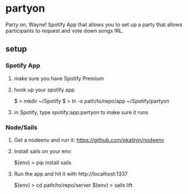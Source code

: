 partyon
=======

Party on, Wayne! Spotify App that allows you to set up a party that allows participants to request and vote down songs IRL.

setup
-----
### Spotify App
1. make sure you have Spotify Premium
2. hook up your spotify app

	$ > mkdir ~/Spotify
	$ > ln -s path/to/repo/app ~/Spotify/partyon

3. in Spotify, type spotify:app:partyon to make sure it runs

### Node/Sails
1. Get a nodeenv and run it: https://github.com/ekalinin/nodeenv
2. Install sails on your env:

	$(env) > pip install sails

3. Run the app and hit it with http://localhost:1337
	
	$(env) > cd path/to/repo/server
	$(env) > sails lift

